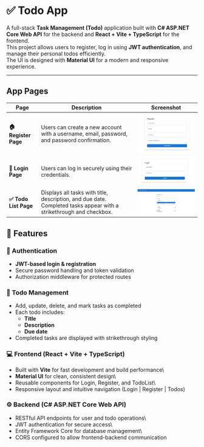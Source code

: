 # ✅ Todo App

A full-stack **Task Management (Todo)** application built with **C#
ASP.NET Core Web API** for the backend and **React + Vite + TypeScript**
for the frontend.\
This project allows users to register, log in using **JWT
authentication**, and manage their personal todos efficiently.\
The UI is designed with **Material UI** for a modern and responsive
experience.

------------------------------------------------------------------------
## App Pages
<table>
  <thead>
    <tr>
      <th>Page</th>
      <th>Description</th>
      <th>Screenshot</th>
    </tr>
  </thead>
  <tbody>
    <tr>
      <td><b>🏠 Register Page</b></td>
      <td>Users can create a new account with a username, email, password, and password confirmation.</td>
      <td><img src="./todo-register.png" alt="Register Page" width="400"/></td>
    </tr>
    <tr>
      <td><b>🔐 Login Page</b></td>
      <td>Users can log in securely using their credentials. </td>
      <td><img src="./todo-login.png" alt="Login Page" width="400"/></td>
    </tr>
    <tr>
      <td><b>✅ Todo List Page</b></td>
      <td>Displays all tasks with title, description, and due date. Completed tasks appear with a strikethrough and checkbox.</td>
      <td><img src="./todopage.png" alt="Todo List Page" width="400"/></td>
    </tr>
  </tbody>
</table>


## 🚀 Features

### 🔐 Authentication

-   **JWT-based login & registration**
-   Secure password handling and token validation
-   Authorization middleware for protected routes

### 📝 Todo Management

-   Add, update, delete, and mark tasks as completed
-   Each todo includes:
    -   **Title**
    -   **Description**
    -   **Due date**
-   Completed tasks are displayed with strikethrough styling

### 💻 Frontend (React + Vite + TypeScript)

-   Built with **Vite** for fast development and build performance\
-   **Material UI** for clean, consistent design\
-   Reusable components for Login, Register, and TodoList\
-   Responsive layout and intuitive navigation (Login \| Register \|
    Todos)

### ⚙️ Backend (C# ASP.NET Core Web API)

-   RESTful API endpoints for user and todo operations\
-   JWT authentication for secure access\
-   Entity Framework Core for database management\
-   CORS configured to allow frontend-backend communication
